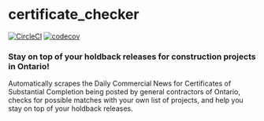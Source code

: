 # certificate_checker
[![CircleCI](https://circleci.com/gh/confirmationbias616/certificate_checker.svg?style=svg)](https://circleci.com/gh/confirmationbias616/certificate_checker)
[![codecov](https://codecov.io/gh/confirmationbias616/certificate_checker/branch/master/graph/badge.svg)](https://codecov.io/gh/confirmationbias616/certificate_checker)

### Stay on top of your holdback releases for construction projects in Ontario!

Automatically scrapes the Daily Commercial News for Certificates of Substantial Completion being posted by general contractors of Ontario, checks for possible matches with your own list of projects, and help you stay on top of your holdback releases. 

